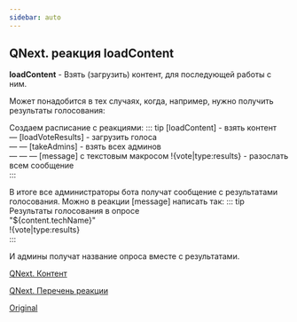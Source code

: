 ```yaml
---
sidebar: auto
---
```


## QNext. реакция loadContent

**loadContent** - Взять (загрузить) контент, для последующей работы с ним.

Может понадобится в тех случаях, когда, например, нужно получить результаты голосования:

Создаем расписание с реакциями:
::: tip
 [loadContent] - взять контент<br> — [loadVoteResults] - загрузить голоса<br> — — [takeAdmins] - взять всех админов<br> — — — [message] с текстовым макросом !{vote|type:results} - разослать всем сообщение<br>
:::

В итоге все администраторы бота получат сообщение с результатами голосования. Можно в реакции [message] написать так:
::: tip
Результаты голосования в опросе<br>"${content.techName}"<br>!{vote|type:results}<br>
:::

И админы получат название опроса вместе с результатами.



[QNext. Контент](/docs-test/ph/admin/content-about)

[QNext. Перечень реакции](/docs-test/ph/reactions)

[Original](https://telegra.ph/QNext-admin-reaction-loadContent-05-07)